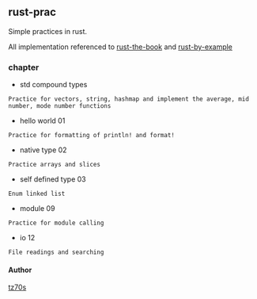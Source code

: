 ## rust-prac
Simple practices in rust.

All implementation referenced to [rust-the-book]() and [rust-by-example]()

### chapter

* std compound types
```
Practice for vectors, string, hashmap and implement the average, mid number, mode number functions
```

* hello world 01
```
Practice for formatting of println! and format!
```

* native type 02
```
Practice arrays and slices
```

* self defined type 03
```
Enum linked list
```

* module 09
```
Practice for module calling
```

* io 12
```
File readings and searching
```

#### Author
[tz70s](https://twitter.com/tz70s)
